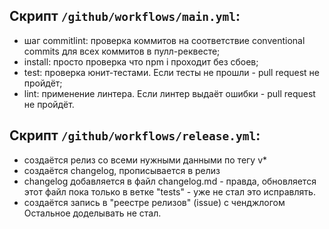 ## Скрипт ```/github/workflows/main.yml```:
- шаг commitlint: проверка коммитов на соответствие conventional commits для всех коммитов в пулл-реквесте;
- install: просто проверка что npm i проходит без сбоев;
- test: проверка юнит-тестами. Если тесты не прошли - pull request не пройдёт;
- lint: применение линтера. Если линтер выдаёт ошибки - pull request не пройдёт.

## Скрипт ```/github/workflows/release.yml```:
- создаётся релиз со всеми нужными данными по тегу v*
- создаётся changelog, прописывается в релиз
- changelog добавляется в файл changelog.md - правда, обновляется этот файл пока только в ветке "tests" - уже не стал это исправлять.
- создаётся запись в "реестре релизов" (issue) с ченджлогом
Остальное доделывать не стал.
